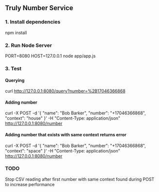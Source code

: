 ## Truly Number Service

### 1. Install dependencies

npm install

### 2. Run Node Server

PORT=8080 HOST=127.0.0.1 node app/app.js

### 3. Test

#### Querying

curl http://127.0.0.1:8080/query?number=%2B17046366868

#### Adding number

curl -X POST -d '{ "name": "Bob Barker", "number": "+17046366868", "context": "house" }' -H "Content-Type: application/json" http://127.0.0.1:8080/number

#### Adding number that exists with same context returns error

curl -X POST -d '{ "name": "Bob Barker", "number": "+17046366868", "context": "space" }' -H "Content-Type: application/json" http://127.0.0.1:8080/number

### TODO

Stop CSV reading after first number with same context found during POST to increase performance
